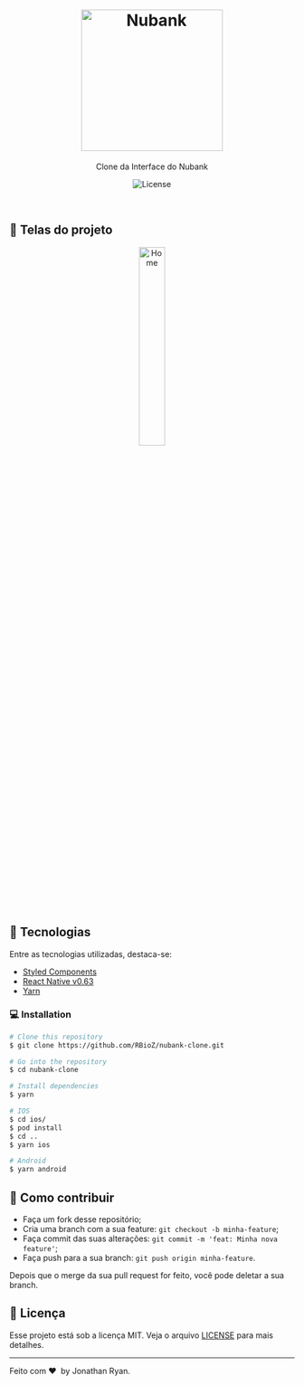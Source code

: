 <h1 align="center">
    <img alt="Nubank" title="#Nubank" src=".github/logo.png" width="250px" />
</h1>
 <p align="center">Clone da Interface do Nubank</p>
<p align="center">

  <img alt="License" src="https://img.shields.io/badge/license-MIT-brightgreen">
</p>

<br>



## 📱 Telas do projeto

<p align="center">
  <img alt="Home" src="https://github.com/RBioZ/nubank-clone/edit/master/src/assets/screeshot.jpg" width="30%">
</p>

## 🚀 Tecnologias

Entre as tecnologias utilizadas, destaca-se:

- [Styled Components](https://www.typescriptlang.org/)
- [React Native v0.63](https://facebook.github.io/react-native/)
- [Yarn](https://expo.io/)


### 💻 Installation

```bash
# Clone this repository
$ git clone https://github.com/RBioZ/nubank-clone.git

# Go into the repository
$ cd nubank-clone

# Install dependencies
$ yarn

# IOS
$ cd ios/
$ pod install
$ cd ..
$ yarn ios

# Android
$ yarn android

```


## 🤔 Como contribuir

- Faça um fork desse repositório;
- Cria uma branch com a sua feature: `git checkout -b minha-feature`;
- Faça commit das suas alterações: `git commit -m 'feat: Minha nova feature'`;
- Faça push para a sua branch: `git push origin minha-feature`.

Depois que o merge da sua pull request for feito, você pode deletar a sua branch.

## :memo: Licença

Esse projeto está sob a licença MIT. Veja o arquivo [LICENSE](LICENSE) para mais detalhes.

---

Feito com ♥ &nbsp;by Jonathan Ryan.


